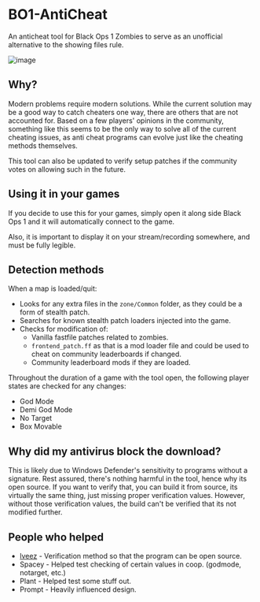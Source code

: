 # BO1-AntiCheat
An anticheat tool for Black Ops 1 Zombies to serve as an unofficial alternative to the showing files rule.

![image](https://github.com/user-attachments/assets/ef90a608-2e46-4cc4-82de-f14280e8ec95)

## Why?
Modern problems require modern solutions. While the current solution may be a good way to catch cheaters one way, there are others that are not accounted for. Based on a few players' opinions in the community, something like this seems to be the only way to solve all of the current cheating issues, as anti cheat programs can evolve just like the cheating methods themselves.

This tool can also be updated to verify setup patches if the community votes on allowing such in the future.

## Using it in your games
If you decide to use this for your games, simply open it along side Black Ops 1 and it will automatically connect to the game.

Also, it is important to display it on your stream/recording somewhere, and must be fully legible.

## Detection methods
When a map is loaded/quit:

- Looks for any extra files in the `zone/Common` folder, as they could be a form of stealth patch.
- Searches for known stealth patch loaders injected into the game.
- Checks for modification of:
   - Vanilla fastfile patches related to zombies.
   - `frontend_patch.ff` as that is a mod loader file and could be used to cheat on community leaderboards if changed.
   - Community leaderboard mods if they are loaded.

Throughout the duration of a game with the tool open, the following player states are checked for any changes:
- God Mode
- Demi God Mode
- No Target
- Box Movable

## Why did my antivirus block the download?
This is likely due to Windows Defender's sensitivity to programs without a signature. Rest assured, there's nothing harmful in the tool, hence why its open source. 
If you want to verify that, you can build it from source, its virtually the same thing, just missing proper verification values. However, without those verification values, the build can't be verified that its not modified further.

## People who helped
- [lveez](https://github.com/lveez) - Verification method so that the program can be open source.
- Spacey - Helped test checking of certain values in coop. (godmode, notarget, etc.)
- Plant - Helped test some stuff out.
- Prompt - Heavily influenced design.
